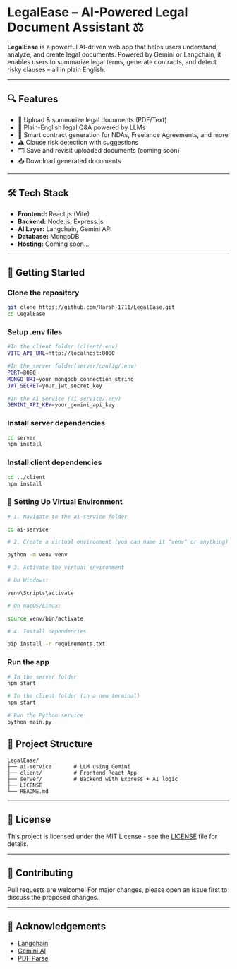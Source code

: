 # LegalEase – AI-Powered Legal Document Assistant ⚖️

**LegalEase** is a powerful AI-driven web app that helps users understand, analyze, and create legal documents. Powered by Gemini or Langchain, it enables users to summarize legal terms, generate contracts, and detect risky clauses – all in plain English.

---

## 🔍 Features

- 📄 Upload & summarize legal documents (PDF/Text)
- 🧠 Plain-English legal Q&A powered by LLMs
- 📝 Smart contract generation for NDAs, Freelance Agreements, and more
- ⚠️ Clause risk detection with suggestions
- 🗂 Save and revisit uploaded documents (coming soon)
- 📥 Download generated documents

---

## 🛠️ Tech Stack

- **Frontend:** React.js (Vite)
- **Backend:** Node.js, Express.js
- **AI Layer:** Langchain, Gemini API
- **Database:** MongoDB
- **Hosting:** Coming soon...

---

## 🚀 Getting Started

### Clone the repository

```bash
git clone https://github.com/Harsh-1711/LegalEase.git
cd LegalEase
```

### Setup .env files

```bash
#In the client folder (client/.env)
VITE_API_URL=http://localhost:8080

#In the server folder(server/config/.env)
PORT=8080
MONGO_URI=your_mongodb_connection_string
JWT_SECRET=your_jwt_secret_key

#In the Ai-Service (ai-service/.env)
GEMINI_API_KEY=your_gemini_api_key
```

### Install server dependencies

```bash
cd server
npm install
```

### Install client dependencies

```bash
cd ../client
npm install
```

### 🔧 Setting Up Virtual Environment

```bash
# 1. Navigate to the ai-service folder

cd ai-service

# 2. Create a virtual environment (you can name it "venv" or anything)

python -m venv venv

# 3. Activate the virtual environment

# On Windows:

venv\Scripts\activate

# On macOS/Linux:

source venv/bin/activate

# 4. Install dependencies

pip install -r requirements.txt
```

### Run the app

```bash
# In the server folder
npm start

# In the client folder (in a new terminal)
npm start

# Run the Python service
python main.py
```

## 📂 Project Structure

```
LegalEase/
├── ai-service       # LLM using Gemini
├── client/          # Frontend React App
├── server/          # Backend with Express + AI logic
├── LICENSE
└── README.md
```

---

## 📜 License

This project is licensed under the MIT License - see the [LICENSE](./LICENSE) file for details.

---

## 🤝 Contributing

Pull requests are welcome! For major changes, please open an issue first to discuss the proposed changes.

---

## 🙌 Acknowledgements

- [Langchain](https://www.langchain.com/)
- [Gemini AI](https://deepmind.google/technologies/gemini/)
- [PDF Parse](https://www.npmjs.com/package/pdf-parse)
